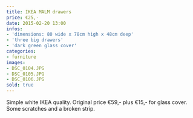 ```yaml
---
title: IKEA MALM drawers
price: €25,-
date: 2015-02-20 13:00
infos:
- 'dimensions: 80 wide x 78cm high x 48cm deep'
- 'three big drawers'
- 'dark green glass cover'
categories:
- furniture
images:
- DSC_0104.JPG
- DSC_0105.JPG
- DSC_0106.JPG
sold: true
---
```


Simple white IKEA quality. Original price €59,- plus €15,- for glass cover. Some scratches and a broken strip.
